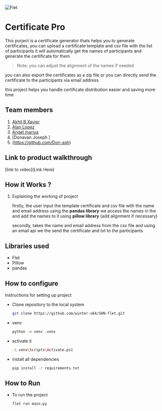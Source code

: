 
![Flet](https://github.com/TH-Activities/saturday-hack-night-template/assets/90635335/4c26e8ac-2dd1-4d75-8e1a-9f7585e3b381)


# Certificate Pro
This porject is a certificate generator thats helps you to generate certificates, you can upload a certificate template and csv file with the list of participants it will automatically get the names of participants and generate the certificate for them

> Note: you can adjust the alignment of the names if needed

you can also export the certificates as a zip file or you can directly send the certificate to the participants via email address

this project helps you handle certificate distribution easier and saving more time
## Team members
1. [Akhil B Xavier](https://github.com/winter-x64)
2. [Alan Lopez ](https://github.com/oceangod2004)
2. [Angel mariya](https://github.com/TH-Activities/saturday-hack-night-template)
3. [Donavan Joseph ]
4. (https://github.com/Don-ash)
## Link to product walkthrough
[link to video](Link Here)
## How it Works ?
1. Explaining the working of project
    
    firstly, the user input the template certificate and csv file with the name and email address using the **pandas library** we access the names in the and add the names to it using **pillow library** (add alignment if necessary)

    secondly, takes the name and email address from the csv file and using an email api we the send the certificate and txt to the participants

## Libraries used
- Flet
- Pillow
- pandas

## How to configure
Instructions for setting up project
- Clone repository to the local system
    ```bash
    git clone https://github.com/winter-x64/SHN-flet.git 
    ```
- venv
    ```bash
    python -m venv .venv 
    ```
- activate it
    ```bash
    .\.venv\Scripts\Activate.ps1
    ```
- install all dependencies
    ```bash
    pip install -r requirements.txt
    ```
## How to Run
- To run the project
    ```bash
    flet run main.py
    ```


